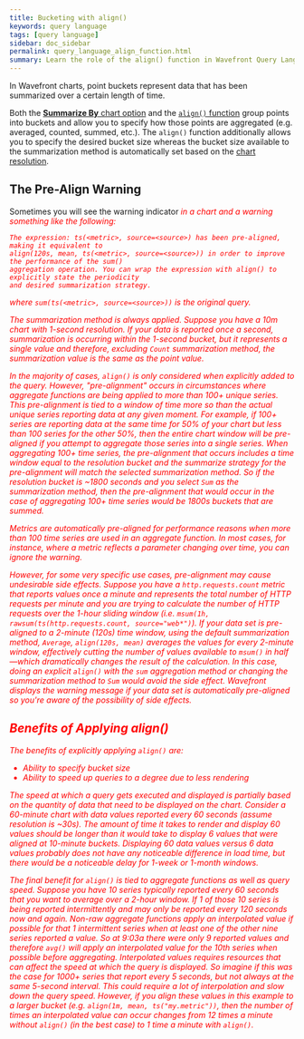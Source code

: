 ```yaml
---
title: Bucketing with align()
keywords: query language
tags: [query language]
sidebar: doc_sidebar
permalink: query_language_align_function.html
summary: Learn the role of the align() function in Wavefront Query Language expressions.
---
```


In Wavefront charts, point buckets represent data that has been summarized over a certain length of time.

Both the [**Summarize By** chart option](charts.html#summarize-by) and the [`align()` function](query_language_reference.html#filtering-and-comparison-functions) group points into buckets and allow you to specify how those points are aggregated (e.g. averaged, counted, summed, etc.).  The `align()` function additionally allows you to specify the desired bucket size whereas the bucket size available to the summarization method is automatically set based on the [chart resolution](charts_customizing.html#charts_resolution).

## The Pre-Align Warning

Sometimes you will see the warning indicator <i class="fa-exclamation-triangle fa" style="color: red;"/> in a chart and a warning something like the following:

```
The expression: ts(<metric>, source=<source>) has been pre-aligned, making it equivalent to
align(120s, mean, ts(<metric>, source=<source>)) in order to improve the performance of the sum()
aggregation operation. You can wrap the expression with align() to explicitly state the periodicity
and desired summarization strategy.
```

where `sum(ts(<metric>, source=<source>))` is the original query.

The summarization method is always applied. Suppose you have a 10m chart with 1-second resolution. If your data is reported once a second, summarization is occurring within the 1-second bucket, but it represents a single value and therefore, excluding `Count` summarization method, the summarization value is the same as the point value.

In the majority of cases, `align()` is only considered when explicitly added to the query. However, "pre-alignment" occurs in circumstances where aggregate functions are being applied to more than 100+ unique series. This pre-alignment is tied to a window of time more so than the actual unique series reporting data at any given moment. For example, if 100+ series are reporting data at the same time for 50% of your chart but less than 100 series for the other 50%, then the entire chart window will be pre-aligned if you attempt to aggregate those series into a single series. When aggregating 100+ time series, the pre-alignment that occurs includes a time window equal to the resolution bucket and the summarize strategy for the pre-alignment will match the selected summarization method. So if the resolution bucket is ~1800 seconds and you select `Sum` as the summarization method, then the pre-alignment that would occur in the case of aggregating 100+ time series would be 1800s buckets that are summed.

Metrics are automatically pre-aligned for performance reasons when more than 100 time series are used in an aggregate function. In most cases, for instance, where a metric reflects a parameter changing over time, you can ignore the warning.

However, for some very specific use cases, pre-alignment may cause undesirable side effects. Suppose you have a `http.requests.count` metric that reports values once a minute and represents the total number of HTTP requests per minute and you are trying to calculate the number of HTTP requests over the 1-hour sliding window (i.e. `msum(1h, rawsum(ts(http.requests.count, source="web*")`). If your data set is pre-aligned to a 2-minute (120s) time window, using the default summarization method, `Average`, `align(120s, mean)` averages the values for every 2-minute window, effectively cutting the number of values available to `msum()` in half&mdash;which dramatically changes the result of the calculation. In this case, doing an explicit `align()` with the `sum` aggregation method or changing the summarization method to `Sum` would avoid the side effect. Wavefront displays the warning message if your data set is automatically pre-aligned so you're aware of the possibility of side effects.

## Benefits of Applying align()

The benefits of explicitly applying `align()` are:

- Ability to specify bucket size
- Ability to speed up queries to a degree due to less rendering

The speed at which a query gets executed and displayed is partially based on the quantity of data that need to be displayed on the chart. Consider a 60-minute chart with data values reported every 60 seconds (assume resolution is ~30s). The amount of time it takes to render and display 60 values should be longer than it would take to display 6 values that were aligned at 10-minute buckets. Displaying 60 data values versus 6 data values probably does not have any noticeable difference in load time, but there would be a noticeable delay for 1-week or 1-month windows.

The final benefit for `align()` is tied to aggregate functions as well as query speed. Suppose you have 10 series typically reported every 60 seconds that you want to average over a 2-hour window. If 1 of those 10 series is being reported intermittently and may only be reported every 120 seconds now and again. Non-raw aggregate functions apply an interpolated value if possible for that 1 intermittent series when at least one of the other nine series reported a value. So at 9:03a there were only 9 reported values and therefore `avg()` will apply an interpolated value for the 10th series when possible before aggregating. Interpolated values requires resources that can affect the speed at which the query is displayed. So imagine if this was the case for 1000+ series that report every 5 seconds, but not always at the same 5-second interval. This could require a lot of interpolation and slow down the query speed. However, if you align these values in this example to a larger bucket (e.g. `align(1m, mean, ts("my.metric"))`, then the number of times an interpolated value can occur changes from 12 times a minute without `align()` (in the best case) to 1 time a minute with `align()`.
